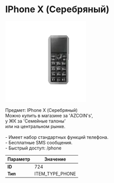 # IPhone X (Серебряный)

![Item Image](../img/724.webp?raw=true)

Предмет: IPhone X (Серебряный)<br>Можно купить в магазине за 'AZCOIN's',<br>у ЖК за  'Семейные талоны'<br>или на центральном рынке.<br><br>- Имеет набор стандартных функций телефона.<br>- Бесплатные SMS сообщения.<br>- Быстрый доступ: /phone


| Параметр | Значение |
|----------|----------|
| **ID** | 724 |
| **Тип** | ITEM_TYPE_PHONE |

